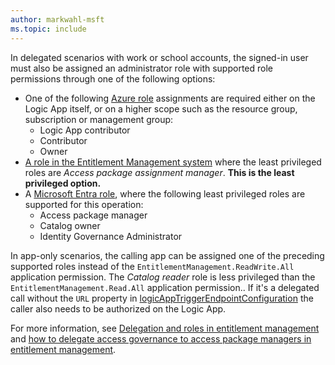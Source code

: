 ```yaml
---
author: markwahl-msft
ms.topic: include
---
```


<!-- Applies to:
- accessPackageAssignmentRequestWorkflowExtension
- customAccessPackageWorkflowExtension
-->

In delegated scenarios with work or school accounts, the signed-in user must also be assigned an administrator role with supported role permissions through one of the following options:

- One of the following [Azure role](azure/role-based-access-control/built-in-roles) assignments are required either on the Logic App itself, or on a higher scope such as the resource group, subscription or management group:
    - Logic App contributor
    - Contributor
    - Owner
- [A role in the Entitlement Management system](/entra/id-governance/entitlement-management-delegate) where the least privileged roles are *Access package assignment manager*. **This is the least privileged option.**
- A [Microsoft Entra role](/entra/identity/role-based-access-control/permissions-reference?toc=%2Fgraph%2Ftoc.json), where the following least privileged roles are supported for this operation:
    - Access package manager
    - Catalog owner
    - Identity Governance Administrator  

In app-only scenarios, the calling app can be assigned one of the preceding supported roles instead of the `EntitlementManagement.ReadWrite.All` application permission. The *Catalog reader* role is less privileged than the `EntitlementManagement.Read.All` application permission.. If it's a delegated call without the `URL` property in [logicAppTriggerEndpointConfiguration](../api/resources/logicapptriggerendpointconfiguration.md) the caller also needs to be authorized on the Logic App.

For more information, see [Delegation and roles in entitlement management](/entra/id-governance/entitlement-management-delegate) and [how to delegate access governance to access package managers in entitlement management](/entra/id-governance/entitlement-management-delegate-managers).
